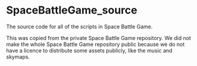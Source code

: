SpaceBattleGame_source
======================

The source code for all of the scripts in Space Battle Game.  

This was copied from the private Space Battle Game repository.  We did not make the whole Space Battle Game repository public because we do not have a licence to distribute some assets publicly, like the music and skymaps.
